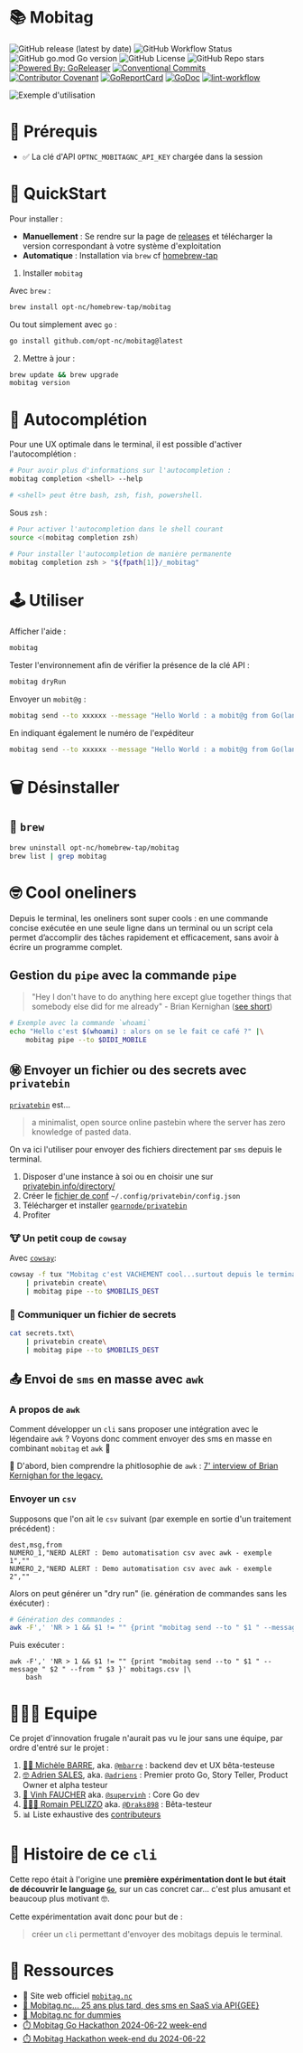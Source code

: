 # 📚 Mobitag

![GitHub release (latest by date)](https://img.shields.io/github/v/release/opt-nc/mobitag)
![GitHub Workflow Status](https://github.com/opt-nc/mobitag/actions/workflows/test-release.yml/badge.svg)
![GitHub go.mod Go version](https://img.shields.io/github/go-mod/go-version/opt-nc/mobitag)
![GitHub License](https://img.shields.io/github/license/opt-nc/mobitag)
![GitHub Repo stars](https://img.shields.io/github/stars/opt-nc/mobitag)
[![Powered By: GoReleaser](https://img.shields.io/badge/powered%20by-goreleaser-green.svg)](https://github.com/goreleaser)
[![Conventional Commits](https://img.shields.io/badge/Conventional%20Commits-1.0.0-yellow.svg)](https://conventionalcommits.org)
[![Contributor Covenant](https://img.shields.io/badge/Contributor%20Covenant-2.1-4baaaa.svg)](code_of_conduct.md)
[![GoReportCard](https://goreportcard.com/badge/github.com//opt-nc/mobitag)](https://goreportcard.com/report/github.com/opt-nc/mobitag)
[![GoDoc](https://godoc.org/github.com/opt-nc/mobitag?status.svg)](https://pkg.go.dev/github.com/opt-nc/mobitag)
[![lint-workflow](https://github.com/opt-nc/mobitag/actions/workflows/golangci-lint.yml/badge.svg)](https://github.com/opt-nc/mobitag/actions/workflows/golangci-lint.yml)


![Exemple d'utilisation](media/auth/mobitag.gif)

# 🔑 Prérequis

- ✅ La clé d'API `OPTNC_MOBITAGNC_API_KEY` chargée dans la session

# 🚀 QuickStart

Pour installer :

- **Manuellement** : Se rendre sur la page de [releases](https://github.com/opt-nc/mobitag-cli/releases) et télécharger la version correspondant à votre système d'exploitation
- **Automatique** : Installation via `brew` cf [homebrew-tap](https://github.com/opt-nc/homebrew-tap)

1. Installer `mobitag`

Avec `brew` : 

```sh
brew install opt-nc/homebrew-tap/mobitag
```

Ou tout simplement avec `go` :

```sh
go install github.com/opt-nc/mobitag@latest
```

2. Mettre à jour :

```sh
brew update && brew upgrade
mobitag version
```

# 🦥 Autocomplétion

Pour une UX optimale dans le terminal, il est possible d'activer l'autocomplétion :

```sh
# Pour avoir plus d'informations sur l'autocompletion :
mobitag completion <shell> --help

# <shell> peut être bash, zsh, fish, powershell.
```

Sous `zsh` :

```sh
# Pour activer l'autocompletion dans le shell courant
source <(mobitag completion zsh)
```

```sh
# Pour installer l'autocompletion de manière permanente
mobitag completion zsh > "${fpath[1]}/_mobitag"
```

# 🕹️ Utiliser

Afficher l'aide :

```sh
mobitag
```

Tester l'environnement afin de vérifier la présence de la clé API : 

```sh
mobitag dryRun
```

Envoyer un `mobit@g` : 

```sh
mobitag send --to xxxxxx --message "Hello World : a mobit@g from Go(lang) XD"
```

En indiquant également le numéro de l'expéditeur

```sh
mobitag send --to xxxxxx --message "Hello World : a mobit@g from Go(lang) XD" --from yyyyyy
```

# 🗑️ Désinstaller

## 🍺 `brew`

```sh
brew uninstall opt-nc/homebrew-tap/mobitag
brew list | grep mobitag
```

# 🤓 Cool oneliners

Depuis le terminal, les oneliners sont super cools : en une commande concise exécutée en une seule ligne dans un terminal ou un script
cela permet d’accomplir des tâches rapidement et efficacement, sans avoir à écrire un programme complet.

## Gestion du `pipe` avec la commande `pipe`

> "Hey I don't have to do anything here except glue together things that somebody else did 
for me already" - Brian Kernighan ([see short](https://youtube.com/clip/UgkxtOCaReaRRQCOu5Oo5rrOgCwb56JoX7Gw?si=cJ1TTdKZbArizMmt))


```sh
# Exemple avec la commande `whoami`
echo "Hello c'est $(whoami) : alors on se le fait ce café ?" |\
    mobitag pipe --to $DIDI_MOBILE
```

## ㊙️ Envoyer un fichier ou des secrets avec `privatebin`

[`privatebin`](https://privatebin.info/) est...

> a minimalist, open source online pastebin where the server has zero knowledge of pasted data.

On va ici l'utiliser pour envoyer des fichiers directement par `sms` depuis le terminal.

1. Disposer d'une instance à soi ou en choisir une sur [privatebin.info/directory/](https://privatebin.info/directory/)
2. Créer le [fichier de conf](https://github.com/gearnode/privatebin/blob/master/doc/privatebin.conf.5.md#examples) `~/.config/privatebin/config.json`
3. Télécharger et installer [`gearnode/privatebin`](https://github.com/gearnode/privatebin)
4. Profiter

### 🐮 Un petit coup de `cowsay`

Avec [`cowsay`](https://cowsay.diamonds/):

```sh
cowsay -f tux "Mobitag c'est VACHEMENT cool...surtout depuis le terminal et pipé avec privatebin"\
    | privatebin create\
    | mobitag pipe --to $MOBILIS_DEST
```

### 🔐 Communiquer un fichier de secrets

```sh
cat secrets.txt\
    | privatebin create\
    | mobitag pipe --to $MOBILIS_DEST
```

## 📤 Envoi de `sms` en masse avec `awk`

### A propos de `awk`

Comment développer un `cli` sans proposer une intégration avec le légendaire `awk` ?
Voyons donc comment envoyer des sms en masse en combinant `mobitag` et `awk` 🚀

🎤 D'abord, bien comprendre la phitlosophie de `awk` : [7' interview of Brian Kernighan for the legacy.](https://www.youtube.com/watch?v=W5kr7X7EG4o)

### Envoyer un `csv`

Supposons que l'on ait le `csv` suivant (par exemple en sortie d'un traitement précédent) : 

```
dest,msg,from
NUMERO_1,"NERD ALERT : Demo automatisation csv avec awk - exemple 1",""
NUMERO_2,"NERD ALERT : Demo automatisation csv avec awk - exemple 2",""
```
Alors on peut générer un "dry run" (ie. génération de commandes sans les éxécuter) : 

```sh
# Génération des commandes : 
awk -F',' 'NR > 1 && $1 != "" {print "mobitag send --to " $1 " --message " $2 " --from " $3 }' mobitags.csv
```

Puis exécuter :


```
awk -F',' 'NR > 1 && $1 != "" {print "mobitag send --to " $1 " --message " $2 " --from " $3 }' mobitags.csv |\
    bash
```


# 🧑‍🤝‍🧑 Equipe

Ce projet d'innovation frugale n'aurait pas vu le jour sans une équipe, par ordre d'entré sur le projet :

1. [👱‍♀️ Michèle BARRE](https://www.linkedin.com/in/michelebarre/), aka. [`@mbarre`](https://github.com/mbarre/) : backend dev et UX bêta-testeuse
2. [🤓 Adrien SALES](https://www.linkedin.com/in/adrien-sales/), aka. [`@adriens`](https://github.com/adriens/) : Premier proto Go, Story Teller, Product Owner et alpha testeur
3. [🥋 Vinh FAUCHER](https://www.linkedin.com/in/vinh-faucher/) aka. [`@supervinh`](https://github.com/supervinh/) : Core Go dev
4. [🧑🏾‍🦱 Romain PELIZZO](https://www.linkedin.com/in/romain-pelizzo/) aka. [`@Draks898`](https://github.com/Draks898) : Bêta-testeur
5. 📊 Liste exhaustive des [contributeurs](https://github.com/opt-nc/mobitag-cli/graphs/contributors)

# 📖 Histoire de ce `cli`

Cette repo était à l'origine une **première expérimentation dont le but était de découvrir le language [`Go`](https://go.dev/)**,
sur un cas concret car... c'est plus amusant et beaucoup plus motivant 🤓.

Cette expérimentation avait donc pour but de :

> créer un `cli` permettant d'envoyer des mobitags depuis le terminal.


# 🔖 Ressources

- 🔖 Site web officiel [`mobitag.nc`](http://www.mobitag.nc)
- [🥳 Mobitag.nc... 25 ans plus tard, des sms en SaaS via API{GEE}](https://dev.to/optnc/mobitagnc-25-ans-plus-tard-des-sms-en-saas-via-apigee-2h9e)
- [📲 Mobitag.nc for dummies](https://www.kaggle.com/code/optnouvellecaldonie/mobitag-nc-for-dummies)
- [⏱️ Mobitag Go Hackathon 2024-06-22 week-end](https://dev.to/adriens/mobitag-go-hackathon-2024-06-22-week-end-2n16)
- [⏱️ Mobitag Hackathon week-end du 2024-06-22](https://youtu.be/yVoMg7CXgaM)
